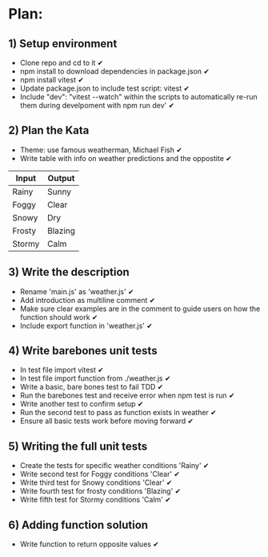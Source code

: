 # Plan:

## 1) Setup environment
- Clone repo and cd to it ✔
- npm install to download dependencies in package.json ✔
- npm install vitest ✔
- Update package.json to include test script: vitest ✔
- Include "dev": "vitest --watch" within the scripts to automatically re-run them during develpoment with npm run dev' ✔

## 2) Plan the Kata
- Theme: use famous weatherman, Michael Fish ✔
- Write table with info on weather predictions and the oppostite ✔

| Input   | Output  |
|---------|---------|
| Rainy   | Sunny   |
| Foggy   | Clear   |
| Snowy   | Dry     |
| Frosty  | Blazing |
| Stormy  | Calm    |

## 3) Write the description
- Rename 'main.js' as 'weather.js' ✔
- Add introduction as multiline comment ✔
- Make sure clear examples are in the comment to guide users on how the function should work ✔
- Include export function in 'weather.js' ✔

## 4) Write barebones unit tests
- In test file import vitest ✔
- In test file import function from ./weather.js ✔
- Write a basic, bare bones test to fail TDD ✔
- Run the barebones test and receive error when npm test is run ✔
- Write another test to confirm setup ✔
- Run the second test to pass as function exists in weather ✔
- Ensure all basic tests work before moving forward ✔

## 5) Writing the full unit tests
- Create the tests for specific weather conditions 'Rainy' ✔
- Write second test for Foggy conditions 'Clear' ✔
- Write third test for Snowy conditions 'Clear' ✔
- Write fourth test for frosty conditions 'Blazing' ✔
- Write fifth test for Stormy conditions 'Calm' ✔

## 6) Adding function solution
- Write function to return opposite values ✔